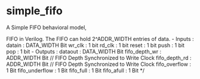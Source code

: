 # simple_fifo

A Simple FIFO behavioral model,

FIFO in Verilog. The FIFO can hold
   2^ADDR_WIDTH entries of data.
    - Inputs : 
        datain  : DATA_WIDTH Bit
        wr_clk  : 1 bit
        rd_clk  : 1 bit
        reset   : 1 bit
        push    : 1 bit
        pop     : 1 bit
    - Outputs : 
        dataout        : DATA_WIDTH Bit
        fifo_depth_wr  : ADDR_WIDTH Bit  // FIFO Depth Synchronized to Write Clock
        fifo_depth_rd  : ADDR_WIDTH Bit  // FIFO Depth Synchronized to Write Clock
        fifo_overflow  : 1 Bit
        fifo_underflow : 1 Bit
        fifo_full      : 1 Bit
        fifo_afull     : 1 Bit
*/
